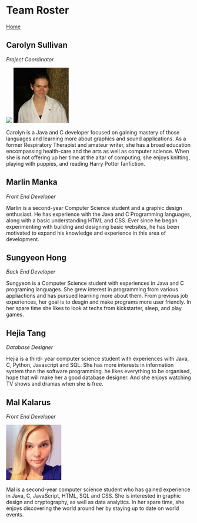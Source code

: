 # Team Roster

[Home](README.md)   

## Carolyn Sullivan
*Project Coordinator*

<img src = "https://cloud.githubusercontent.com/assets/21330692/22357757/4f84779e-e408-11e6-95ef-7641ed90fc26.jpg">
<img src = "https://github.com/MalKalarus/Group20/blob/master/images/Untitled%20design.jpg">

Carolyn is a Java and C developer focused on gaining mastery of those languages and learning more about graphics and sound applications.  As a former Respiratory Therapist and amateur writer, she has a broad education encompassing health-care and the arts as well as computer science.  When she is not offering up her time at the altar of computing, she enjoys knitting, playing with puppies, and reading Harry Potter fanfiction.

## Marlin Manka
*Front End Developer*

Marlin is a second-year Computer Science student and a graphic design enthusiast. He has experience with the Java and C Programming languages, along with a basic understanding HTML and CSS. Ever since he began experimenting with building and designing basic websites, he has been motivated to expand his knowledge and experience in this area of development. 

## Sungyeon Hong
*Back End Developer*

Sungyeon is a Computer Science student with experiences in Java and C programing languages. She grew interest in programming from various appliactions and has pursued learning more about them. From previous job experiences, her goal is to desgin and make programs more user friendly. In her spare time she likes to look at techs from kickstarter, sleep, and play games.

## Hejia Tang
*Database Designer*

Hejia is a third- year computer science student with experiences with Java, C, Python, Javascript and SQL. She has more interests in information system than the software programming. he likes everything to be organised, hope that will make her a good database designer. And she enjoys watching TV shows and dramas when she is free.

## Mal Kalarus
*Front End Developer*

<img src = "images/Mal-Photo.jpg">

Mal is a second-year computer science student who has gained experience in Java, C, JavaScript, HTML, SQL and CSS. She is interested in graphic design and cryptography, as well as data analytics. In her spare time, she enjoys discovering the world around her by staying up to date on world events.
